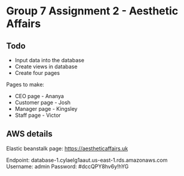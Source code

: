# Group 7 Assignment 2 - Aesthetic Affairs

## Todo

- Input data into the database
- Create views in database
- Create four pages

Pages to make:
- CEO page - Ananya
- Customer page - Josh
- Manager page - Kingsley
- Staff page - Victor

## AWS details

Elastic beanstalk page: https://aestheticaffairs.uk

Endpoint: database-1.cylaelg1aaut.us-east-1.rds.amazonaws.com
Username: admin
Password: #dccQPY8hv6y!hYG
